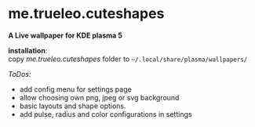 # me.trueleo.cuteshapes
**A Live wallpaper for KDE plasma 5**

__installation__: <br>
copy *me.trueleo.cuteshapes* folder to `~/.local/share/plasma/wallpapers/`



*ToDos:*
+ add config menu for settings page
+ allow choosing own png, jpeg or svg background
+ basic layouts and shape options.
+ add pulse, radius and color configurations in settings
